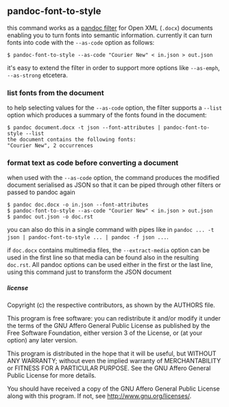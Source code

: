 
## pandoc-font-to-style

this command works as a [pandoc
filter](http://pandoc.org/filters.html) for Open XML (`.docx`)
documents enabling you to turn fonts into semantic
information. currently it can turn fonts into code with the
`--as-code` option as follows:

    $ pandoc-font-to-style --as-code "Courier New" < in.json > out.json

it's easy to extend the filter in order to support more options like
`--as-emph`, `--as-strong` etcetera.

### list fonts from the document

to help selecting values for the `--as-code` option, the filter
supports a `--list` option which produces a summary of the fonts found
in the document:

    $ pandoc document.docx -t json --font-attributes | pandoc-font-to-style --list
    the document contains the following fonts:
    "Courier New", 2 occurrences

### format text as code before converting a document

when used with the `--as-code` option, the command produces the
modified document serialised as JSON so that it can be piped through
other filters or passed to pandoc again

    $ pandoc doc.docx -o in.json --font-attributes
    $ pandoc-font-to-style --as-code "Courier New" < in.json > out.json
    $ pandoc out.json -o doc.rst

you can also do this in a single command with pipes like in `pandoc
... -t json | pandoc-font-to-style ... | pandoc -f json ...`.

if `doc.docx` contains multimedia files, the `--extract-media` option
can be used in the first line so that media can be found also in the
resulting `doc.rst`. All pandoc options can be used either in the
first or the last line, using this command just to transform the JSON
document

##### license

Copyright (c) the respective contributors, as shown by the AUTHORS file.

This program is free software: you can redistribute it and/or modify
it under the terms of the GNU Affero General Public License as published
by the Free Software Foundation, either version 3 of the License, or
(at your option) any later version.

This program is distributed in the hope that it will be useful,
but WITHOUT ANY WARRANTY; without even the implied warranty of
MERCHANTABILITY or FITNESS FOR A PARTICULAR PURPOSE.  See the
GNU Affero General Public License for more details.

You should have received a copy of the GNU Affero General Public License
along with this program.  If not, see <http://www.gnu.org/licenses/>.
